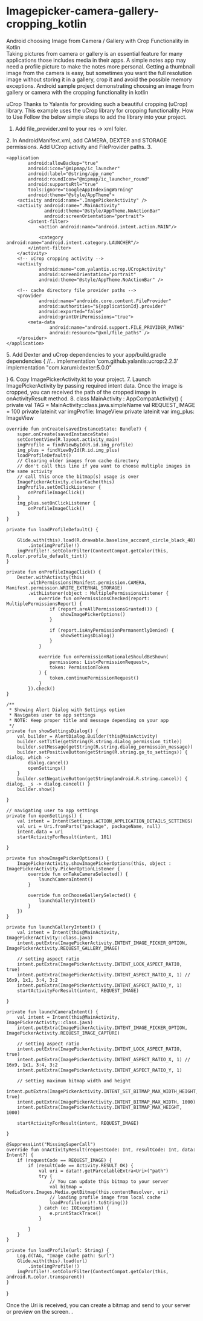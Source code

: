 # Imagepicker-camera-gallery-cropping_kotlin
Android choosing Image from Camera / Gallery with Crop Functionality in Kotlin  
Taking pictures from camera or gallery is an essential feature for many applications those includes media in their apps. A simple notes app may need a profile picture to make the notes more personal. Getting a thumbnail image from the camera is easy, but sometimes you want the full resolution image without storing it in a gallery, crop it and avoid the possible memory exceptions.
Android sample project demonstrating choosing an image from gallery or camera with the cropping functionality in kotlin

uCrop
Thanks to Yalantis for providing such a beautiful cropping (uCrop) library. This example uses the uCrop library for cropping functionality.
How to Use
Follow the below simple steps to add the library into your project.
1.	Add file_provider.xml to your res -> xml foler.
<?xml version="1.0" encoding="utf-8"?>
<paths>
    <external-cache-path
        name="cache"
        path="camera" />
</paths>
2.	In AndroidManifext.xml, add CAMERA, DEXTER and STORAGE permissions. Add UCrop activity and FileProvider paths.
3.	<?xml version="1.0" encoding="utf-8"?>
<manifest xmlns:android="http://schemas.android.com/apk/res/android"
          xmlns:tools="http://schemas.android.com/tools"
          package="com.app.imagepicker_cropping_kotlin">
    <uses-permission android:name="android.permission.INTERNET"/>
    <uses-permission android:name="android.permission.CAMERA"/>
    <uses-permission android:name="android.permission.READ_EXTERNAL_STORAGE"/>
    <uses-permission android:name="android.permission.WRITE_EXTERNAL_STORAGE"/>

    <application
            android:allowBackup="true"
            android:icon="@mipmap/ic_launcher"
            android:label="@string/app_name"
            android:roundIcon="@mipmap/ic_launcher_round"
            android:supportsRtl="true"
            tools:ignore="GoogleAppIndexingWarning"
            android:theme="@style/AppTheme">
        <activity android:name=".ImagePickerActivity" />
        <activity android:name=".MainActivity"
                  android:theme="@style/AppTheme.NoActionBar"
                  android:screenOrientation="portrait">
            <intent-filter>
                <action android:name="android.intent.action.MAIN"/>

                <category android:name="android.intent.category.LAUNCHER"/>
            </intent-filter>
        </activity>
        <!-- uCrop cropping activity -->
        <activity
                android:name="com.yalantis.ucrop.UCropActivity"
                android:screenOrientation="portrait"
                android:theme="@style/AppTheme.NoActionBar" />

        <!-- cache directory file provider paths -->
        <provider
                android:name="androidx.core.content.FileProvider"
                android:authorities="${applicationId}.provider"
                android:exported="false"
                android:grantUriPermissions="true">
            <meta-data
                    android:name="android.support.FILE_PROVIDER_PATHS"
                    android:resource="@xml/file_paths" />
        </provider>
    </application>

</manifest>
5.	Add Dexter and uCrop dependencies to your app/build.gradle
dependencies {
    //...
		implementation 'com.github.yalantis:ucrop:2.2.3'
implementation "com.karumi:dexter:5.0.0"


}
6.	Copy ImagePickerActivity.kt to your project.
7.	Launch ImagePickerActivity by passing required intent data. Once the image is cropped, you can received the path of the cropped image in onActivityResult method.
8.	class MainActivity : AppCompatActivity() {
    private val TAG = MainActivity::class.java.simpleName
    val REQUEST_IMAGE = 100
    private lateinit var imgProfile: ImageView
    private lateinit var img_plus: ImageView

    override fun onCreate(savedInstanceState: Bundle?) {
        super.onCreate(savedInstanceState)
        setContentView(R.layout.activity_main)
        imgProfile = findViewById(R.id.img_profile)
        img_plus = findViewById(R.id.img_plus)
        loadProfileDefault()
        // Clearing older images from cache directory
        // don't call this line if you want to choose multiple images in the same activity
        // call this once the bitmap(s) usage is over
        ImagePickerActivity.clearCache(this)
        imgProfile.setOnClickListener {
            onProfileImageClick()
        }
        img_plus.setOnClickListener {
            onProfileImageClick()
        }
    }

    private fun loadProfileDefault() {

        Glide.with(this).load(R.drawable.baseline_account_circle_black_48)
            .into(imgProfile!!)
        imgProfile!!.setColorFilter(ContextCompat.getColor(this, R.color.profile_default_tint))
    }

    private fun onProfileImageClick() {
        Dexter.withActivity(this)
            .withPermissions(Manifest.permission.CAMERA, Manifest.permission.WRITE_EXTERNAL_STORAGE)
            .withListener(object : MultiplePermissionsListener {
                override fun onPermissionsChecked(report: MultiplePermissionsReport) {
                    if (report.areAllPermissionsGranted()) {
                        showImagePickerOptions()
                    }

                    if (report.isAnyPermissionPermanentlyDenied) {
                        showSettingsDialog()
                    }
                }

                override fun onPermissionRationaleShouldBeShown(
                    permissions: List<PermissionRequest>,
                    token: PermissionToken
                ) {
                    token.continuePermissionRequest()
                }
            }).check()
    }

    /**
     * Showing Alert Dialog with Settings option
     * Navigates user to app settings
     * NOTE: Keep proper title and message depending on your app
     */
    private fun showSettingsDialog() {
        val builder = AlertDialog.Builder(this@MainActivity)
        builder.setTitle(getString(R.string.dialog_permission_title))
        builder.setMessage(getString(R.string.dialog_permission_message))
        builder.setPositiveButton(getString(R.string.go_to_settings)) { dialog, which ->
            dialog.cancel()
            openSettings()
        }
        builder.setNegativeButton(getString(android.R.string.cancel)) { dialog, _s -> dialog.cancel() }
        builder.show()

    }

    // navigating user to app settings
    private fun openSettings() {
        val intent = Intent(Settings.ACTION_APPLICATION_DETAILS_SETTINGS)
        val uri = Uri.fromParts("package", packageName, null)
        intent.data = uri
        startActivityForResult(intent, 101)

    }

    private fun showImagePickerOptions() {
        ImagePickerActivity.showImagePickerOptions(this, object : ImagePickerActivity.PickerOptionListener {
            override fun onTakeCameraSelected() {
                launchCameraIntent()
            }

            override fun onChooseGallerySelected() {
                launchGalleryIntent()
            }
        })
    }

    private fun launchGalleryIntent() {
        val intent = Intent(this@MainActivity, ImagePickerActivity::class.java)
        intent.putExtra(ImagePickerActivity.INTENT_IMAGE_PICKER_OPTION, ImagePickerActivity.REQUEST_GALLERY_IMAGE)

        // setting aspect ratio
        intent.putExtra(ImagePickerActivity.INTENT_LOCK_ASPECT_RATIO, true)
        intent.putExtra(ImagePickerActivity.INTENT_ASPECT_RATIO_X, 1) // 16x9, 1x1, 3:4, 3:2
        intent.putExtra(ImagePickerActivity.INTENT_ASPECT_RATIO_Y, 1)
        startActivityForResult(intent, REQUEST_IMAGE)

    }

    private fun launchCameraIntent() {
        val intent = Intent(this@MainActivity, ImagePickerActivity::class.java)
        intent.putExtra(ImagePickerActivity.INTENT_IMAGE_PICKER_OPTION, ImagePickerActivity.REQUEST_IMAGE_CAPTURE)

        // setting aspect ratio
        intent.putExtra(ImagePickerActivity.INTENT_LOCK_ASPECT_RATIO, true)
        intent.putExtra(ImagePickerActivity.INTENT_ASPECT_RATIO_X, 1) // 16x9, 1x1, 3:4, 3:2
        intent.putExtra(ImagePickerActivity.INTENT_ASPECT_RATIO_Y, 1)

        // setting maximum bitmap width and height
        intent.putExtra(ImagePickerActivity.INTENT_SET_BITMAP_MAX_WIDTH_HEIGHT, true)
        intent.putExtra(ImagePickerActivity.INTENT_BITMAP_MAX_WIDTH, 1000)
        intent.putExtra(ImagePickerActivity.INTENT_BITMAP_MAX_HEIGHT, 1000)

        startActivityForResult(intent, REQUEST_IMAGE)

    }

    @SuppressLint("MissingSuperCall")
    override fun onActivityResult(requestCode: Int, resultCode: Int, data: Intent?) {
        if (requestCode == REQUEST_IMAGE) {
            if (resultCode == Activity.RESULT_OK) {
                val uri = data!!.getParcelableExtra<Uri>("path")
                try {
                    // You can update this bitmap to your server
                    val bitmap = MediaStore.Images.Media.getBitmap(this.contentResolver, uri)
                    // loading profile image from local cache
                    loadProfile(uri!!.toString())
                } catch (e: IOException) {
                    e.printStackTrace()
                }

            }
        }
    }

    private fun loadProfile(url: String) {
        Log.d(TAG, "Image cache path: $url")
        Glide.with(this).load(url)
            .into(imgProfile!!)
        imgProfile!!.setColorFilter(ContextCompat.getColor(this, android.R.color.transparent))
    }
}


Once the Uri is received, you can create a bitmap and send to your server or preview on the screen.
.
